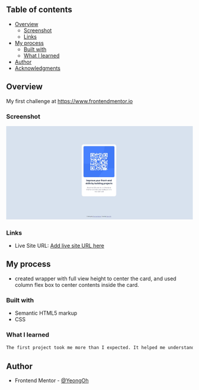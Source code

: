 ## Table of contents

- [Overview](#overview)
  - [Screenshot](#screenshot)
  - [Links](#links)
- [My process](#my-process)
  - [Built with](#built-with)
  - [What I learned](#what-i-learned)
- [Author](#author)
- [Acknowledgments](#acknowledgments)

## Overview

My first challenge at https://www.frontendmentor.io

### Screenshot

![project image](./screenshot.JPG)

### Links

- Live Site URL: [Add live site URL here](https://your-live-site-url.com)

## My process

- created wrapper with full view height to center the card, and used column flex box to center contents inside the card.

### Built with

- Semantic HTML5 markup
- CSS

### What I learned

```css
The first project took me more than I expected. It helped me understand width and height of CSS more.
```

## Author

- Frontend Mentor - [@YeongOh](https://www.frontendmentor.io/profile/YeongOh)
